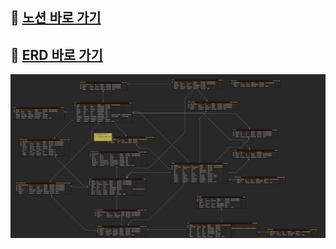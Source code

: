 ## 📒 [**노션 바로 가기**](https://silent-faucet-40c.notion.site/ERD-b5650fc4f0564ccb9ea3de0ea4335b3e)

## 💽 [**ERD 바로 가기**](https://www.erdcloud.com/d/8pfofNqBATrztKPKn)

![Forest ERD.png](Forest_docs_assets/53c6e17e59252a387d7f8f4b2fc28e64d0b00b59.png)
